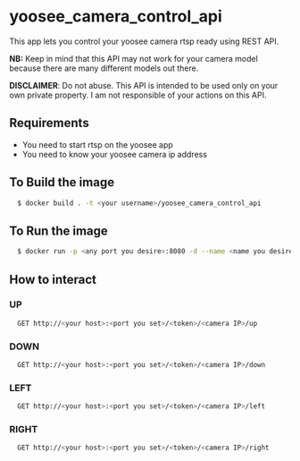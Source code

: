 # yoosee_camera_control_api
This app lets you control your yoosee camera rtsp ready using REST API.

**NB:** Keep in mind that this API may not work for your camera model because there are many different models out there.

**DISCLAIMER**: Do not abuse. This API is intended to be used only on your own private property. I am not responsible of your actions on this API.

## Requirements
- You need to start rtsp on the yoosee app
- You need to know your yoosee camera ip address

## To Build the image

```bash
  $ docker build . -t <your username>/yoosee_camera_control_api
```

## To Run the image

```bash
  $ docker run -p <any port you desire>:8080 -d --name <name you desire> --restart unless-stopped <your username>/yoosee_camera_control_api
```

## How to interact

### UP
```bash
  GET http://<your host>:<port you set>/<token>/<camera IP>/up
```
### DOWN
```bash
  GET http://<your host>:<port you set>/<token>/<camera IP>/down
```
### LEFT
```bash
  GET http://<your host>:<port you set>/<token>/<camera IP>/left
```
### RIGHT
```bash
  GET http://<your host>:<port you set>/<token>/<camera IP>/right
```